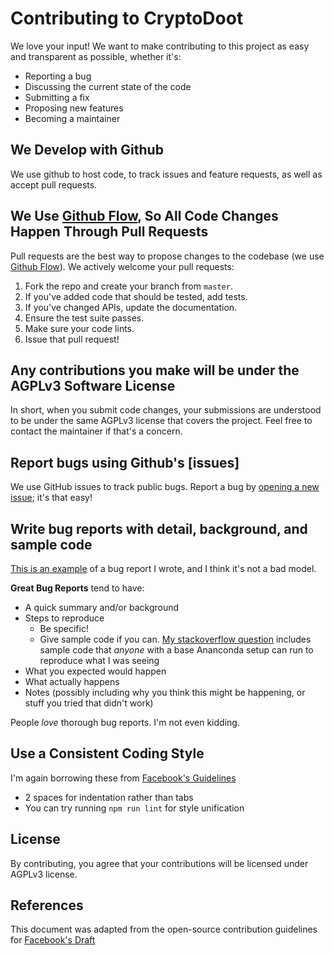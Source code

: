 # Contributing to CryptoDoot
We love your input! We want to make contributing to this project as easy and transparent as possible, whether it's:

- Reporting a bug
- Discussing the current state of the code
- Submitting a fix
- Proposing new features
- Becoming a maintainer

## We Develop with Github
We use github to host code, to track issues and feature requests, as well as accept pull requests.

## We Use [Github Flow](https://guides.github.com/introduction/flow/index.html), So All Code Changes Happen Through Pull Requests
Pull requests are the best way to propose changes to the codebase (we use [Github Flow](https://guides.github.com/introduction/flow/index.html)). We actively welcome your pull requests:

1. Fork the repo and create your branch from `master`.
2. If you've added code that should be tested, add tests.
3. If you've changed APIs, update the documentation.
4. Ensure the test suite passes.
5. Make sure your code lints.
6. Issue that pull request!

## Any contributions you make will be under the AGPLv3 Software License
In short, when you submit code changes, your submissions are understood to be under the same AGPLv3 license that covers the project. Feel free to contact the maintainer if that's a concern.

## Report bugs using Github's [issues]
We use GitHub issues to track public bugs. Report a bug by [opening a new issue](); it's that easy!

## Write bug reports with detail, background, and sample code
[This is an example](https://stackoverflow.com/questions/68192049/kernel-connection-issues-when-using-jupyter-notebook-extension-within-vs-code) of a bug report I wrote, and I think it's not a bad model. 

**Great Bug Reports** tend to have:

- A quick summary and/or background
- Steps to reproduce
  - Be specific!
  - Give sample code if you can. [My stackoverflow question](https://stackoverflow.com/questions/68192049/kernel-connection-issues-when-using-jupyter-notebook-extension-within-vs-code) includes sample code that *anyone* with a base Ananconda setup can run to reproduce what I was seeing
- What you expected would happen
- What actually happens
- Notes (possibly including why you think this might be happening, or stuff you tried that didn't work)

People *love* thorough bug reports. I'm not even kidding.

## Use a Consistent Coding Style
I'm again borrowing these from [Facebook's Guidelines](https://github.com/facebook/draft-js/blob/a9316a723f9e918afde44dea68b5f9f39b7d9b00/CONTRIBUTING.md)

* 2 spaces for indentation rather than tabs
* You can try running `npm run lint` for style unification

## License
By contributing, you agree that your contributions will be licensed under AGPLv3 license.

## References
This document was adapted from the open-source contribution guidelines for [Facebook's Draft](https://github.com/facebook/draft-js/blob/a9316a723f9e918afde44dea68b5f9f39b7d9b00/CONTRIBUTING.md)
